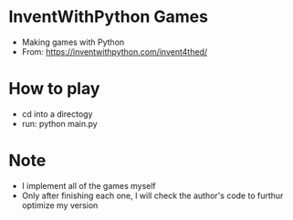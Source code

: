 # InventWithPython Games

- Making games with Python
- From: https://inventwithpython.com/invent4thed/

# How to play

- cd into a directogy
- run: python main.py

# Note

- I implement all of the games myself
- Only after finishing each one, I will check the author's code to furthur optimize my version
